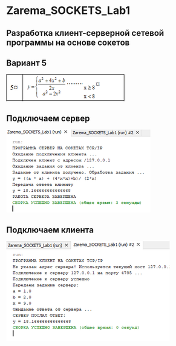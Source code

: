 # Zarema_SOCKETS_Lab1
## Разработка клиент-серверной сетевой программы на основе сокетов 
## Вариант 5 
![Снимок](https://github.com/zzoasis/Zarema_SOCKETS_Lab1/blob/master/Снимок.PNG)
## Подключаем сервер 
![Снимок1](https://github.com/zzoasis/Zarema_SOCKETS_Lab1/blob/master/Снимок1.PNG)
## Подключаем клиента 
![Снимок2](https://github.com/zzoasis/Zarema_SOCKETS_Lab1/blob/master/Снимок2.PNG)
